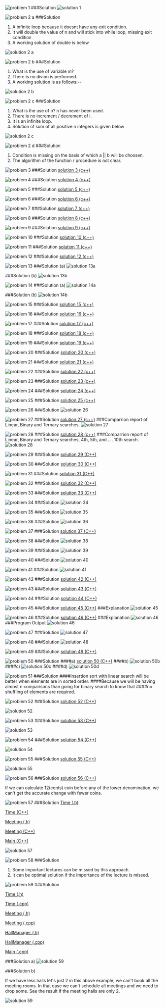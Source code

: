 ![problem 1](https://github.com/cpp-rakesh/DiscreteMathematicsAndItsApplications/blob/master/Chapter_3_Algorithms/3.1_Algorithms/Exercises/repo/images/problem_1.jpg)
###Solution
![solution 1](https://github.com/cpp-rakesh/DiscreteMathematicsAndItsApplications/blob/master/Chapter_3_Algorithms/3.1_Algorithms/Exercises/repo/images/solution_1.jpg)


![problem 2 a](https://github.com/cpp-rakesh/DiscreteMathematicsAndItsApplications/blob/master/Chapter_3_Algorithms/3.1_Algorithms/Exercises/repo/images/problem_2_a.jpg)
###Solution
1. A infinite loop because it doesnt have any exit condition.
2. It will double the value of n and will stick into while loop, missing exit condition
3. A working solution of double is below

![solution 2 a](https://github.com/cpp-rakesh/DiscreteMathematicsAndItsApplications/blob/master/Chapter_3_Algorithms/3.1_Algorithms/Exercises/repo/images/solution_2_a.jpg)


![problem 2 b](https://github.com/cpp-rakesh/DiscreteMathematicsAndItsApplications/blob/master/Chapter_3_Algorithms/3.1_Algorithms/Exercises/repo/images/problem_2_b.jpg)
###Solution
1. What is the use of variable m?
2. There is no divion is performed.
3. A working solution is as follows:--

![solution 2 b](https://github.com/cpp-rakesh/DiscreteMathematicsAndItsApplications/blob/master/Chapter_3_Algorithms/3.1_Algorithms/Exercises/repo/images/solution_2_b.jpg)


![problem 2 c](https://github.com/cpp-rakesh/DiscreteMathematicsAndItsApplications/blob/master/Chapter_3_Algorithms/3.1_Algorithms/Exercises/repo/images/problem_2_c.jpg)
###Solution
1. What is the use of n? n has never been used.
2. There is no increment / decrement of i.
3. It is an infinite loop.
4. Solution of sum of all positive n integers is given below

![solution 2 c](https://github.com/cpp-rakesh/DiscreteMathematicsAndItsApplications/blob/master/Chapter_3_Algorithms/3.1_Algorithms/Exercises/repo/images/solution_2_c.jpg)


![problem 2 d](https://github.com/cpp-rakesh/DiscreteMathematicsAndItsApplications/blob/master/Chapter_3_Algorithms/3.1_Algorithms/Exercises/repo/images/problem_2_d.jpg)
###Solution
1. Condition is missing on the basis of which a || b will be choosen.
2. The algorithm of the function / procedure is not clear.


![problem 3](https://github.com/cpp-rakesh/DiscreteMathematicsAndItsApplications/blob/master/Chapter_3_Algorithms/3.1_Algorithms/Exercises/repo/images/problem_3.jpg)
###Solution
[solution 3 (c++)](https://github.com/cpp-rakesh/DiscreteMathematicsAndItsApplications/blob/master/Chapter_3_Algorithms/3.1_Algorithms/Exercises/repo/source/solution_3.cpp)


![problem 4](https://github.com/cpp-rakesh/DiscreteMathematicsAndItsApplications/blob/master/Chapter_3_Algorithms/3.1_Algorithms/Exercises/repo/images/problem_4.jpg)
###Solution
[solution 4 (c++)](https://github.com/cpp-rakesh/DiscreteMathematicsAndItsApplications/blob/master/Chapter_3_Algorithms/3.1_Algorithms/Exercises/repo/source/solution_4.cpp)


![problem 5](https://github.com/cpp-rakesh/DiscreteMathematicsAndItsApplications/blob/master/Chapter_3_Algorithms/3.1_Algorithms/Exercises/repo/images/problem_5.jpg)
###Solution
[solution 5 (c++)](https://github.com/cpp-rakesh/DiscreteMathematicsAndItsApplications/blob/master/Chapter_3_Algorithms/3.1_Algorithms/Exercises/repo/source/solution_5.cpp)


![problem 6](https://github.com/cpp-rakesh/DiscreteMathematicsAndItsApplications/blob/master/Chapter_3_Algorithms/3.1_Algorithms/Exercises/repo/images/problem_6.jpg)
###Solution
[solution 6 (c++)](https://github.com/cpp-rakesh/DiscreteMathematicsAndItsApplications/blob/master/Chapter_3_Algorithms/3.1_Algorithms/Exercises/repo/source/solution_6.cpp)


![problem 7](https://github.com/cpp-rakesh/DiscreteMathematicsAndItsApplications/blob/master/Chapter_3_Algorithms/3.1_Algorithms/Exercises/repo/images/problem_7.jpg)
###Solution
[solution 7 (c++)](https://github.com/cpp-rakesh/DiscreteMathematicsAndItsApplications/blob/master/Chapter_3_Algorithms/3.1_Algorithms/Exercises/repo/source/solution_7.cpp)


![problem 8](https://github.com/cpp-rakesh/DiscreteMathematicsAndItsApplications/blob/master/Chapter_3_Algorithms/3.1_Algorithms/Exercises/repo/images/problem_8.jpg)
###Solution
[solution 8 (c++)](https://github.com/cpp-rakesh/DiscreteMathematicsAndItsApplications/blob/master/Chapter_3_Algorithms/3.1_Algorithms/Exercises/repo/source/solution_8.cpp)


![problem 9](https://github.com/cpp-rakesh/DiscreteMathematicsAndItsApplications/blob/master/Chapter_3_Algorithms/3.1_Algorithms/Exercises/repo/images/problem_9.jpg)
###Solution
[solution 9 (c++)](https://github.com/cpp-rakesh/DiscreteMathematicsAndItsApplications/blob/master/Chapter_3_Algorithms/3.1_Algorithms/Exercises/repo/source/solution_9.cpp)


![problem 10](https://github.com/cpp-rakesh/DiscreteMathematicsAndItsApplications/blob/master/Chapter_3_Algorithms/3.1_Algorithms/Exercises/repo/images/problem_10.jpg)
###Solution
[solution 10 (c++)](https://github.com/cpp-rakesh/DiscreteMathematicsAndItsApplications/blob/master/Chapter_3_Algorithms/3.1_Algorithms/Exercises/repo/source/solution_10.cpp)


![problem 11](https://github.com/cpp-rakesh/DiscreteMathematicsAndItsApplications/blob/master/Chapter_3_Algorithms/3.1_Algorithms/Exercises/repo/images/problem_11.jpg)
###Solution
[solution 11 (c++)](https://github.com/cpp-rakesh/DiscreteMathematicsAndItsApplications/blob/master/Chapter_3_Algorithms/3.1_Algorithms/Exercises/repo/source/solution_11.cpp)


![problem 12](https://github.com/cpp-rakesh/DiscreteMathematicsAndItsApplications/blob/master/Chapter_3_Algorithms/3.1_Algorithms/Exercises/repo/images/problem_12.jpg)
###Solution
[solution 12 (c++)](https://github.com/cpp-rakesh/DiscreteMathematicsAndItsApplications/blob/master/Chapter_3_Algorithms/3.1_Algorithms/Exercises/repo/source/solution_12.cpp)


![problem 13](https://github.com/cpp-rakesh/DiscreteMathematicsAndItsApplications/blob/master/Chapter_3_Algorithms/3.1_Algorithms/Exercises/repo/images/problem_13.jpg)
###Solution (a)
![solution 13a](https://github.com/cpp-rakesh/DiscreteMathematicsAndItsApplications/blob/master/Chapter_3_Algorithms/3.1_Algorithms/Exercises/repo/images/solution_13_a.jpg)

###Solution (b)
![solution 13b](https://github.com/cpp-rakesh/DiscreteMathematicsAndItsApplications/blob/master/Chapter_3_Algorithms/3.1_Algorithms/Exercises/repo/images/solution_13_b.jpg)


![problem 14](https://github.com/cpp-rakesh/DiscreteMathematicsAndItsApplications/blob/master/Chapter_3_Algorithms/3.1_Algorithms/Exercises/repo/images/problem_14.jpg)
###Solution (a)
![solution 14a](https://github.com/cpp-rakesh/DiscreteMathematicsAndItsApplications/blob/master/Chapter_3_Algorithms/3.1_Algorithms/Exercises/repo/images/solution_14_a.jpg)

###Solution (b)
![solution 14b](https://github.com/cpp-rakesh/DiscreteMathematicsAndItsApplications/blob/master/Chapter_3_Algorithms/3.1_Algorithms/Exercises/repo/images/solution_14_b.jpg)


![problem 15](https://github.com/cpp-rakesh/DiscreteMathematicsAndItsApplications/blob/master/Chapter_3_Algorithms/3.1_Algorithms/Exercises/repo/images/problem_15.jpg)
###Solution
[solution 15 (c++)](https://github.com/cpp-rakesh/DiscreteMathematicsAndItsApplications/blob/master/Chapter_3_Algorithms/3.1_Algorithms/Exercises/repo/source/solution_15.cpp)


![problem 16](https://github.com/cpp-rakesh/DiscreteMathematicsAndItsApplications/blob/master/Chapter_3_Algorithms/3.1_Algorithms/Exercises/repo/images/problem_16.jpg)
###Solution
[solution 16 (c++)](https://github.com/cpp-rakesh/DiscreteMathematicsAndItsApplications/blob/master/Chapter_3_Algorithms/3.1_Algorithms/Exercises/repo/source/solution_16.cpp)


![problem 17](https://github.com/cpp-rakesh/DiscreteMathematicsAndItsApplications/blob/master/Chapter_3_Algorithms/3.1_Algorithms/Exercises/repo/images/problem_17.jpg)
###Solution
[solution 17 (c++)](https://github.com/cpp-rakesh/DiscreteMathematicsAndItsApplications/blob/master/Chapter_3_Algorithms/3.1_Algorithms/Exercises/repo/source/solution_17.cpp)


![problem 18](https://github.com/cpp-rakesh/DiscreteMathematicsAndItsApplications/blob/master/Chapter_3_Algorithms/3.1_Algorithms/Exercises/repo/images/problem_18.jpg)
###Solution
[solution 18 (c++)](https://github.com/cpp-rakesh/DiscreteMathematicsAndItsApplications/blob/master/Chapter_3_Algorithms/3.1_Algorithms/Exercises/repo/source/solution_18.cpp)


![problem 19](https://github.com/cpp-rakesh/DiscreteMathematicsAndItsApplications/blob/master/Chapter_3_Algorithms/3.1_Algorithms/Exercises/repo/images/problem_19.jpg)
###Solution
[solution 19 (c++)](https://github.com/cpp-rakesh/DiscreteMathematicsAndItsApplications/blob/master/Chapter_3_Algorithms/3.1_Algorithms/Exercises/repo/source/solution_19.cpp)


![problem 20](https://github.com/cpp-rakesh/DiscreteMathematicsAndItsApplications/blob/master/Chapter_3_Algorithms/3.1_Algorithms/Exercises/repo/images/problem_20.jpg)
###Solution
[solution 20 (c++)](https://github.com/cpp-rakesh/DiscreteMathematicsAndItsApplications/blob/master/Chapter_3_Algorithms/3.1_Algorithms/Exercises/repo/source/solution_20.cpp)


![problem 21](https://github.com/cpp-rakesh/DiscreteMathematicsAndItsApplications/blob/master/Chapter_3_Algorithms/3.1_Algorithms/Exercises/repo/images/problem_21.jpg)
###Solution
[solution 21 (c++)](https://github.com/cpp-rakesh/DiscreteMathematicsAndItsApplications/blob/master/Chapter_3_Algorithms/3.1_Algorithms/Exercises/repo/source/solution_21.cpp)


![problem 22](https://github.com/cpp-rakesh/DiscreteMathematicsAndItsApplications/blob/master/Chapter_3_Algorithms/3.1_Algorithms/Exercises/repo/images/problem_22.jpg)
###Solution
[solution 22 (c++)](https://github.com/cpp-rakesh/DiscreteMathematicsAndItsApplications/blob/master/Chapter_3_Algorithms/3.1_Algorithms/Exercises/repo/source/solution_22.cpp)


![problem 23](https://github.com/cpp-rakesh/DiscreteMathematicsAndItsApplications/blob/master/Chapter_3_Algorithms/3.1_Algorithms/Exercises/repo/images/problem_23.jpg)
###Solution
[solution 23 (c++)](https://github.com/cpp-rakesh/DiscreteMathematicsAndItsApplications/blob/master/Chapter_3_Algorithms/3.1_Algorithms/Exercises/repo/source/solution_23.cpp)


![problem 24](https://github.com/cpp-rakesh/DiscreteMathematicsAndItsApplications/blob/master/Chapter_3_Algorithms/3.1_Algorithms/Exercises/repo/images/problem_24.jpg)
###Solution
[solution 24 (c++)](https://github.com/cpp-rakesh/DiscreteMathematicsAndItsApplications/blob/master/Chapter_3_Algorithms/3.1_Algorithms/Exercises/repo/source/solution_24.cpp)


![problem 25](https://github.com/cpp-rakesh/DiscreteMathematicsAndItsApplications/blob/master/Chapter_3_Algorithms/3.1_Algorithms/Exercises/repo/images/problem_25.jpg)
###Solution
[solution 25 (c++)](https://github.com/cpp-rakesh/DiscreteMathematicsAndItsApplications/blob/master/Chapter_3_Algorithms/3.1_Algorithms/Exercises/repo/source/solution_25.cpp)


![problem 26](https://github.com/cpp-rakesh/DiscreteMathematicsAndItsApplications/blob/master/Chapter_3_Algorithms/3.1_Algorithms/Exercises/repo/images/problem_26.jpg)
###Solution
![solution 26](https://github.com/cpp-rakesh/DiscreteMathematicsAndItsApplications/blob/master/Chapter_3_Algorithms/3.1_Algorithms/Exercises/repo/images/solution_26.jpg)

![problem 27](https://github.com/cpp-rakesh/DiscreteMathematicsAndItsApplications/blob/master/Chapter_3_Algorithms/3.1_Algorithms/Exercises/repo/images/problem_27.jpg)
###Solution
[solution 27 (c++)](https://github.com/cpp-rakesh/DiscreteMathematicsAndItsApplications/blob/master/Chapter_3_Algorithms/3.1_Algorithms/Exercises/repo/source/solution_27.cpp)
###Comparrion report of Linear, Binary and Ternary searches.
![solution 27](https://github.com/cpp-rakesh/DiscreteMathematicsAndItsApplications/blob/master/Chapter_3_Algorithms/3.1_Algorithms/Exercises/repo/images/solution_27.jpg)

![problem 28](https://github.com/cpp-rakesh/DiscreteMathematicsAndItsApplications/blob/master/Chapter_3_Algorithms/3.1_Algorithms/Exercises/repo/images/problem_28.jpg)
###Solution
[solution 28 (c++)](https://github.com/cpp-rakesh/DiscreteMathematicsAndItsApplications/blob/master/Chapter_3_Algorithms/3.1_Algorithms/Exercises/repo/source/solution_28.cpp)
###Comparrion report of Linear, Binary and Ternary searches, 4th, 5th, and .... 10th search.
![solution 28](https://github.com/cpp-rakesh/DiscreteMathematicsAndItsApplications/blob/master/Chapter_3_Algorithms/3.1_Algorithms/Exercises/repo/images/solution_28.jpg)


![problem 29](https://github.com/cpp-rakesh/DiscreteMathematicsAndItsApplications/blob/master/Chapter_3_Algorithms/3.1_Algorithms/Exercises/repo/images/problem_29.jpg)
###Solution
[solution 29 (C++)](https://github.com/cpp-rakesh/DiscreteMathematicsAndItsApplications/blob/master/Chapter_3_Algorithms/3.1_Algorithms/Exercises/repo/source/solution_29.cpp)


![problem 30](https://github.com/cpp-rakesh/DiscreteMathematicsAndItsApplications/blob/master/Chapter_3_Algorithms/3.1_Algorithms/Exercises/repo/images/problem_30.jpg)
###Solution
[solution 30 (C++)](https://github.com/cpp-rakesh/DiscreteMathematicsAndItsApplications/blob/master/Chapter_3_Algorithms/3.1_Algorithms/Exercises/repo/source/solution_30.cpp)


![problem 31](https://github.com/cpp-rakesh/DiscreteMathematicsAndItsApplications/blob/master/Chapter_3_Algorithms/3.1_Algorithms/Exercises/repo/images/problem_31.jpg)
###Solution
[solution 31 (C++)](https://github.com/cpp-rakesh/DiscreteMathematicsAndItsApplications/blob/master/Chapter_3_Algorithms/3.1_Algorithms/Exercises/repo/source/solution_31.cpp)


![problem 32](https://github.com/cpp-rakesh/DiscreteMathematicsAndItsApplications/blob/master/Chapter_3_Algorithms/3.1_Algorithms/Exercises/repo/images/problem_32.jpg)
###Solution
[solution 32 (C++)](https://github.com/cpp-rakesh/DiscreteMathematicsAndItsApplications/blob/master/Chapter_3_Algorithms/3.1_Algorithms/Exercises/repo/source/solution_32.cpp)


![problem 33](https://github.com/cpp-rakesh/DiscreteMathematicsAndItsApplications/blob/master/Chapter_3_Algorithms/3.1_Algorithms/Exercises/repo/images/problem_33.jpg)
###Solution
[solution 33 (C++)](https://github.com/cpp-rakesh/DiscreteMathematicsAndItsApplications/blob/master/Chapter_3_Algorithms/3.1_Algorithms/Exercises/repo/source/solution_33.cpp)


![problem 34](https://github.com/cpp-rakesh/DiscreteMathematicsAndItsApplications/blob/master/Chapter_3_Algorithms/3.1_Algorithms/Exercises/repo/images/problem_34.jpg)
###Solution
![solution 34](https://github.com/cpp-rakesh/DiscreteMathematicsAndItsApplications/blob/master/Chapter_3_Algorithms/3.1_Algorithms/Exercises/repo/images/solution_34.jpg)


![problem 35](https://github.com/cpp-rakesh/DiscreteMathematicsAndItsApplications/blob/master/Chapter_3_Algorithms/3.1_Algorithms/Exercises/repo/images/problem_35.jpg)
###Solution
![solution 35](https://github.com/cpp-rakesh/DiscreteMathematicsAndItsApplications/blob/master/Chapter_3_Algorithms/3.1_Algorithms/Exercises/repo/images/solution_35.jpg)


![problem 36](https://github.com/cpp-rakesh/DiscreteMathematicsAndItsApplications/blob/master/Chapter_3_Algorithms/3.1_Algorithms/Exercises/repo/images/problem_36.jpg)
###Solution
![solution 36](https://github.com/cpp-rakesh/DiscreteMathematicsAndItsApplications/blob/master/Chapter_3_Algorithms/3.1_Algorithms/Exercises/repo/images/solution_36.jpg)


![problem 37](https://github.com/cpp-rakesh/DiscreteMathematicsAndItsApplications/blob/master/Chapter_3_Algorithms/3.1_Algorithms/Exercises/repo/images/problem_37.jpg)
###Solution
[solution 37 (C++)](https://github.com/cpp-rakesh/DiscreteMathematicsAndItsApplications/blob/master/Chapter_3_Algorithms/3.1_Algorithms/Exercises/repo/source/solution_37.cpp)


![problem 38](https://github.com/cpp-rakesh/DiscreteMathematicsAndItsApplications/blob/master/Chapter_3_Algorithms/3.1_Algorithms/Exercises/repo/images/problem_38.jpg)
###Solution
![solution 38](https://github.com/cpp-rakesh/DiscreteMathematicsAndItsApplications/blob/master/Chapter_3_Algorithms/3.1_Algorithms/Exercises/repo/images/solution_38.jpg)


![problem 39](https://github.com/cpp-rakesh/DiscreteMathematicsAndItsApplications/blob/master/Chapter_3_Algorithms/3.1_Algorithms/Exercises/repo/images/problem_39.jpg)
###Solution
![solution 39](https://github.com/cpp-rakesh/DiscreteMathematicsAndItsApplications/blob/master/Chapter_3_Algorithms/3.1_Algorithms/Exercises/repo/images/solution_39.jpg)


![problem 40](https://github.com/cpp-rakesh/DiscreteMathematicsAndItsApplications/blob/master/Chapter_3_Algorithms/3.1_Algorithms/Exercises/repo/images/problem_40.jpg)
###Solution
![solution 40](https://github.com/cpp-rakesh/DiscreteMathematicsAndItsApplications/blob/master/Chapter_3_Algorithms/3.1_Algorithms/Exercises/repo/images/solution_40.jpg)


![problem 41](https://github.com/cpp-rakesh/DiscreteMathematicsAndItsApplications/blob/master/Chapter_3_Algorithms/3.1_Algorithms/Exercises/repo/images/problem_41.jpg)
###Solution
![solution 41](https://github.com/cpp-rakesh/DiscreteMathematicsAndItsApplications/blob/master/Chapter_3_Algorithms/3.1_Algorithms/Exercises/repo/images/solution_41.jpg)


![problem 42](https://github.com/cpp-rakesh/DiscreteMathematicsAndItsApplications/blob/master/Chapter_3_Algorithms/3.1_Algorithms/Exercises/repo/images/problem_42.jpg)
###Solution
[solution 42 (C++)](https://github.com/cpp-rakesh/DiscreteMathematicsAndItsApplications/blob/master/Chapter_3_Algorithms/3.1_Algorithms/Exercises/repo/source/solution_42.cpp)


![problem 43](https://github.com/cpp-rakesh/DiscreteMathematicsAndItsApplications/blob/master/Chapter_3_Algorithms/3.1_Algorithms/Exercises/repo/images/problem_43.jpg)
###Solution
[solution 43 (C++)](https://github.com/cpp-rakesh/DiscreteMathematicsAndItsApplications/blob/master/Chapter_3_Algorithms/3.1_Algorithms/Exercises/repo/source/solution_43.cpp)


![problem 44](https://github.com/cpp-rakesh/DiscreteMathematicsAndItsApplications/blob/master/Chapter_3_Algorithms/3.1_Algorithms/Exercises/repo/images/problem_44.jpg)
###Solution
[solution 44 (C++)](https://github.com/cpp-rakesh/DiscreteMathematicsAndItsApplications/blob/master/Chapter_3_Algorithms/3.1_Algorithms/Exercises/repo/source/solution_44.cpp)


![problem 45](https://github.com/cpp-rakesh/DiscreteMathematicsAndItsApplications/blob/master/Chapter_3_Algorithms/3.1_Algorithms/Exercises/repo/images/problem_45.jpg)
###Solution
[solution 45 (C++)](https://github.com/cpp-rakesh/DiscreteMathematicsAndItsApplications/blob/master/Chapter_3_Algorithms/3.1_Algorithms/Exercises/repo/source/solution_45.cpp)
###Explanation
![solution 45](https://github.com/cpp-rakesh/DiscreteMathematicsAndItsApplications/blob/master/Chapter_3_Algorithms/3.1_Algorithms/Exercises/repo/images/solution_45.jpg)


![problem 46](https://github.com/cpp-rakesh/DiscreteMathematicsAndItsApplications/blob/master/Chapter_3_Algorithms/3.1_Algorithms/Exercises/repo/images/problem_46.jpg)
###Solution
[solution 46 (C++)](https://github.com/cpp-rakesh/DiscreteMathematicsAndItsApplications/blob/master/Chapter_3_Algorithms/3.1_Algorithms/Exercises/repo/source/solution_46.cpp)
###Explanation
![solution 46](https://github.com/cpp-rakesh/DiscreteMathematicsAndItsApplications/blob/master/Chapter_3_Algorithms/3.1_Algorithms/Exercises/repo/images/solution_46_exp.jpg)
###Program Output
![solution 46](https://github.com/cpp-rakesh/DiscreteMathematicsAndItsApplications/blob/master/Chapter_3_Algorithms/3.1_Algorithms/Exercises/repo/images/solution_46_res.jpg)


![problem 47](https://github.com/cpp-rakesh/DiscreteMathematicsAndItsApplications/blob/master/Chapter_3_Algorithms/3.1_Algorithms/Exercises/repo/images/problem_47.jpg)
###Solution
![solution 47](https://github.com/cpp-rakesh/DiscreteMathematicsAndItsApplications/blob/master/Chapter_3_Algorithms/3.1_Algorithms/Exercises/repo/images/solution_47.jpg)


![problem 48](https://github.com/cpp-rakesh/DiscreteMathematicsAndItsApplications/blob/master/Chapter_3_Algorithms/3.1_Algorithms/Exercises/repo/images/problem_48.jpg)
###Solution
![solution 48](https://github.com/cpp-rakesh/DiscreteMathematicsAndItsApplications/blob/master/Chapter_3_Algorithms/3.1_Algorithms/Exercises/repo/images/solution_48.jpg)


![problem 49](https://github.com/cpp-rakesh/DiscreteMathematicsAndItsApplications/blob/master/Chapter_3_Algorithms/3.1_Algorithms/Exercises/repo/images/problem_49.jpg)
###Solution
[solution 49 (C++)](https://github.com/cpp-rakesh/DiscreteMathematicsAndItsApplications/blob/master/Chapter_3_Algorithms/3.1_Algorithms/Exercises/repo/source/solution_49.cpp)


![problem 50](https://github.com/cpp-rakesh/DiscreteMathematicsAndItsApplications/blob/master/Chapter_3_Algorithms/3.1_Algorithms/Exercises/repo/images/problem_50.jpg)
###Solution
####a)
[solution 50 (C++)](https://github.com/cpp-rakesh/DiscreteMathematicsAndItsApplications/blob/master/Chapter_3_Algorithms/3.1_Algorithms/Exercises/repo/source/solution_50.cpp)
####b)
![solution 50b](https://github.com/cpp-rakesh/DiscreteMathematicsAndItsApplications/blob/master/Chapter_3_Algorithms/3.1_Algorithms/Exercises/repo/images/solution_50_b.jpg)
####c)
![solution 50c](https://github.com/cpp-rakesh/DiscreteMathematicsAndItsApplications/blob/master/Chapter_3_Algorithms/3.1_Algorithms/Exercises/repo/images/solution_50_c.jpg)
####d)
![solution 50d](https://github.com/cpp-rakesh/DiscreteMathematicsAndItsApplications/blob/master/Chapter_3_Algorithms/3.1_Algorithms/Exercises/repo/images/solution_50_d.jpg)


![problem 51](https://github.com/cpp-rakesh/DiscreteMathematicsAndItsApplications/blob/master/Chapter_3_Algorithms/3.1_Algorithms/Exercises/repo/images/problem_51.jpg)
###Solution
####Insertion sort with linear search will be better when elements are in sorted order.
####Because we will be having almost n comparisons than going for binary search to know that
####no shuffling of elements are required.


![problem 52](https://github.com/cpp-rakesh/DiscreteMathematicsAndItsApplications/blob/master/Chapter_3_Algorithms/3.1_Algorithms/Exercises/repo/images/problem_52.jpg)
###Solution
[solution 52 (C++)](https://github.com/cpp-rakesh/DiscreteMathematicsAndItsApplications/blob/master/Chapter_3_Algorithms/3.1_Algorithms/Exercises/repo/source/solution_52.cpp)

![solution 52](https://github.com/cpp-rakesh/DiscreteMathematicsAndItsApplications/blob/master/Chapter_3_Algorithms/3.1_Algorithms/Exercises/repo/images/solution_52.jpg)


![problem 53](https://github.com/cpp-rakesh/DiscreteMathematicsAndItsApplications/blob/master/Chapter_3_Algorithms/3.1_Algorithms/Exercises/repo/images/problem_53.jpg)
###Solution
[solution 53 (C++)](https://github.com/cpp-rakesh/DiscreteMathematicsAndItsApplications/blob/master/Chapter_3_Algorithms/3.1_Algorithms/Exercises/repo/source/solution_52.cpp)

![solution 53](https://github.com/cpp-rakesh/DiscreteMathematicsAndItsApplications/blob/master/Chapter_3_Algorithms/3.1_Algorithms/Exercises/repo/images/solution_53.jpg)


![problem 54](https://github.com/cpp-rakesh/DiscreteMathematicsAndItsApplications/blob/master/Chapter_3_Algorithms/3.1_Algorithms/Exercises/repo/images/problem_54.jpg)
###Solution
[solution 54 (C++)](https://github.com/cpp-rakesh/DiscreteMathematicsAndItsApplications/blob/master/Chapter_3_Algorithms/3.1_Algorithms/Exercises/repo/source/solution_54.cpp)

![solution 54](https://github.com/cpp-rakesh/DiscreteMathematicsAndItsApplications/blob/master/Chapter_3_Algorithms/3.1_Algorithms/Exercises/repo/images/solution_54.jpg)


![problem 55](https://github.com/cpp-rakesh/DiscreteMathematicsAndItsApplications/blob/master/Chapter_3_Algorithms/3.1_Algorithms/Exercises/repo/images/problem_55.jpg)
###Solution
[solution 55 (C++)](https://github.com/cpp-rakesh/DiscreteMathematicsAndItsApplications/blob/master/Chapter_3_Algorithms/3.1_Algorithms/Exercises/repo/source/solution_54.cpp)

![solution 55](https://github.com/cpp-rakesh/DiscreteMathematicsAndItsApplications/blob/master/Chapter_3_Algorithms/3.1_Algorithms/Exercises/repo/images/solution_55.jpg)


![problem 56](https://github.com/cpp-rakesh/DiscreteMathematicsAndItsApplications/blob/master/Chapter_3_Algorithms/3.1_Algorithms/Exercises/repo/images/problem_56.jpg)
###Solution
[solution 56 (C++)](https://github.com/cpp-rakesh/DiscreteMathematicsAndItsApplications/blob/master/Chapter_3_Algorithms/3.1_Algorithms/Exercises/repo/source/solution_56.cpp)

If we can calculate 12(cents) coin before any of the lower denomination, we can't get the accurate change with fewer coins.


![problem 57](https://github.com/cpp-rakesh/DiscreteMathematicsAndItsApplications/blob/master/Chapter_3_Algorithms/3.1_Algorithms/Exercises/repo/images/problem_57.jpg)
###Solution
[Time (.h)](https://github.com/cpp-rakesh/DiscreteMathematicsAndItsApplications/blob/master/Chapter_3_Algorithms/3.1_Algorithms/Exercises/repo/source/solution_57/Time.h)

[Time (C++)](https://github.com/cpp-rakesh/DiscreteMathematicsAndItsApplications/blob/master/Chapter_3_Algorithms/3.1_Algorithms/Exercises/repo/source/solution_57/Time.cpp)

[Meeting (.h)](https://github.com/cpp-rakesh/DiscreteMathematicsAndItsApplications/blob/master/Chapter_3_Algorithms/3.1_Algorithms/Exercises/repo/source/solution_57/Meeting.h)

[Meeting (C++)](https://github.com/cpp-rakesh/DiscreteMathematicsAndItsApplications/blob/master/Chapter_3_Algorithms/3.1_Algorithms/Exercises/repo/source/solution_57/Meeting.cpp)

[Main (C++)](https://github.com/cpp-rakesh/DiscreteMathematicsAndItsApplications/blob/master/Chapter_3_Algorithms/3.1_Algorithms/Exercises/repo/source/solution_57/Main.cpp)

![solution 57](https://github.com/cpp-rakesh/DiscreteMathematicsAndItsApplications/blob/master/Chapter_3_Algorithms/3.1_Algorithms/Exercises/repo/images/solution_57.jpg)


![problem 58](https://github.com/cpp-rakesh/DiscreteMathematicsAndItsApplications/blob/master/Chapter_3_Algorithms/3.1_Algorithms/Exercises/repo/images/problem_58.jpg)
###Solution
1. Some important lectures can be missed by this approach.
2. It can be optimal solution if the importance of the lecture is missed.


![problem 59](https://github.com/cpp-rakesh/DiscreteMathematicsAndItsApplications/blob/master/Chapter_3_Algorithms/3.1_Algorithms/Exercises/repo/images/problem_59.jpg)
###Solution

[Time (.h)](https://github.com/cpp-rakesh/DiscreteMathematicsAndItsApplications/blob/master/Chapter_3_Algorithms/3.1_Algorithms/Exercises/repo/source/solution_59/Time.h)

[Time (.cpp)](https://github.com/cpp-rakesh/DiscreteMathematicsAndItsApplications/blob/master/Chapter_3_Algorithms/3.1_Algorithms/Exercises/repo/source/solution_59/Time.cpp)

[Meeting (.h)](https://github.com/cpp-rakesh/DiscreteMathematicsAndItsApplications/blob/master/Chapter_3_Algorithms/3.1_Algorithms/Exercises/repo/source/solution_59/Meeting.h)

[Meeting (.cpp)](https://github.com/cpp-rakesh/DiscreteMathematicsAndItsApplications/blob/master/Chapter_3_Algorithms/3.1_Algorithms/Exercises/repo/source/solution_59/Meeting.cpp)

[HallManager (.h)](https://github.com/cpp-rakesh/DiscreteMathematicsAndItsApplications/blob/master/Chapter_3_Algorithms/3.1_Algorithms/Exercises/repo/source/solution_59/HallManager.h)

[HallManager (.cpp)](https://github.com/cpp-rakesh/DiscreteMathematicsAndItsApplications/blob/master/Chapter_3_Algorithms/3.1_Algorithms/Exercises/repo/source/solution_59/HallManager.cpp)

[Main (.cpp)](https://github.com/cpp-rakesh/DiscreteMathematicsAndItsApplications/blob/master/Chapter_3_Algorithms/3.1_Algorithms/Exercises/repo/source/solution_59/Main.cpp)

###Solution a)
![solution 59](https://github.com/cpp-rakesh/DiscreteMathematicsAndItsApplications/blob/master/Chapter_3_Algorithms/3.1_Algorithms/Exercises/repo/images/solution_59_a.jpg)

###Solution b)

If we have less halls let's just 2 in this above example, we can't book all the meeting rooms.
In that case we can't schedule all meetings and we need to drop some.
See the result if the meeting halls are only 2.

![solution 59](https://github.com/cpp-rakesh/DiscreteMathematicsAndItsApplications/blob/master/Chapter_3_Algorithms/3.1_Algorithms/Exercises/repo/images/solution_59_b.jpg)

